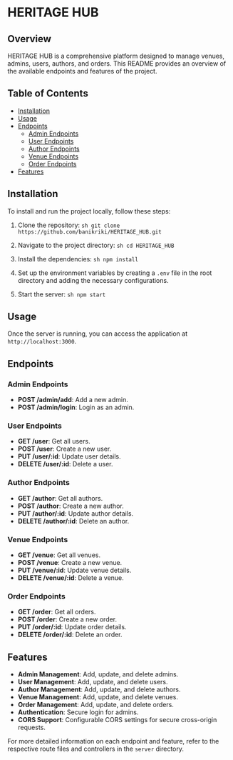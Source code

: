 # HERITAGE HUB

## Overview
HERITAGE HUB is a comprehensive platform designed to manage venues, admins, users, authors, and orders. This README provides an overview of the available endpoints and features of the project.

## Table of Contents
- [Installation](#installation)
- [Usage](#usage)
- [Endpoints](#endpoints)
    - [Admin Endpoints](#admin-endpoints)
    - [User Endpoints](#user-endpoints)
    - [Author Endpoints](#author-endpoints)
    - [Venue Endpoints](#venue-endpoints)
    - [Order Endpoints](#order-endpoints)
- [Features](#features)

## Installation
To install and run the project locally, follow these steps:

1. Clone the repository:
        ```sh
        git clone https://github.com/banikriki/HERITAGE_HUB.git
        ```
2. Navigate to the project directory:
        ```sh
        cd HERITAGE_HUB
        ```
3. Install the dependencies:
        ```sh
        npm install
        ```
4. Set up the environment variables by creating a `.env` file in the root directory and adding the necessary configurations.

5. Start the server:
        ```sh
        npm start
        ```

## Usage
Once the server is running, you can access the application at `http://localhost:3000`.

## Endpoints

### Admin Endpoints
- **POST /admin/add**: Add a new admin.
- **POST /admin/login**: Login as an admin.

### User Endpoints
- **GET /user**: Get all users.
- **POST /user**: Create a new user.
- **PUT /user/:id**: Update user details.
- **DELETE /user/:id**: Delete a user.

### Author Endpoints
- **GET /author**: Get all authors.
- **POST /author**: Create a new author.
- **PUT /author/:id**: Update author details.
- **DELETE /author/:id**: Delete an author.

### Venue Endpoints
- **GET /venue**: Get all venues.
- **POST /venue**: Create a new venue.
- **PUT /venue/:id**: Update venue details.
- **DELETE /venue/:id**: Delete a venue.

### Order Endpoints
- **GET /order**: Get all orders.
- **POST /order**: Create a new order.
- **PUT /order/:id**: Update order details.
- **DELETE /order/:id**: Delete an order.

## Features
- **Admin Management**: Add, update, and delete admins.
- **User Management**: Add, update, and delete users.
- **Author Management**: Add, update, and delete authors.
- **Venue Management**: Add, update, and delete venues.
- **Order Management**: Add, update, and delete orders.
- **Authentication**: Secure login for admins.
- **CORS Support**: Configurable CORS settings for secure cross-origin requests.

For more detailed information on each endpoint and feature, refer to the respective route files and controllers in the `server` directory.
